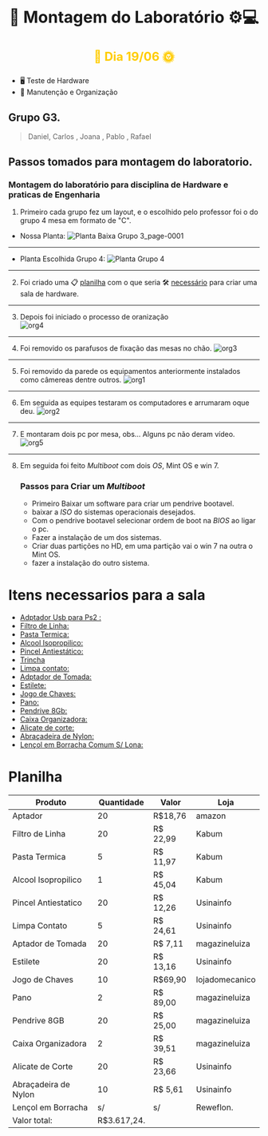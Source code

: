 <div align="center">
    <h1 style="font-size: 32px;">🔬 Montagem do Laboratório ⚙️💻</h1>
</div>


<div align="center">
    <h3 style="font-size: 24px; color: #ffcc00;">📅 Dia 19/06 🌞</h3>
</div>

- 🖥️ Teste de Hardware
- 🧹 Manutenção e Organização

## Grupo G3.
> Daniel, Carlos , Joana , Pablo , Rafael
## Passos tomados para montagem do laboratorio.
### Montagem do laboratório para disciplina de Hardware e praticas de Engenharia
1. Primeiro cada grupo fez um layout, e o escolhido pelo professor foi o do grupo 4 mesa em formato de "C".
- Nossa Planta: ![Planta Baixa Grupo 3_page-0001](https://github.com/DanielFreitassc/Trabalho_Extensao/assets/129224303/85601cf8-5c12-450f-9256-235327e23e49)
---
- Planta Escolhida Grupo 4: ![Planta Grupo 4](https://github.com/DanielFreitassc/Trabalho_Extensao/assets/129224303/e1c14e46-a890-43db-be1f-274c450b2cb5)
---
2. Foi criado uma 📋 [planilha](#Planilha) com o que seria 🛠️ [necessário](#Itens-necessarios-para-a-sala) para criar uma sala de hardware.
---
3. Depois foi iniciado o processo de oranização  
![org4](https://github.com/DanielFreitassc/Trabalho_Extensao/assets/129224303/51494dc3-1241-4bf0-b2a2-bfb8078b3f97)
---
4. Foi removido os parafusos de fixação das mesas no chão.
![org3](https://github.com/DanielFreitassc/Trabalho_Extensao/assets/129224303/f4eafdec-b81b-4c6f-83af-d01ac452bedd)
---
5. Foi removido da parede os equipamentos anteriormente instalados como câmereas dentre outros.
![org1](https://github.com/DanielFreitassc/Trabalho_Extensao/assets/129224303/d2b56c0d-9803-44a0-ba94-432979c39eee)
---
6. Em seguida as equipes testaram os computadores e arrumaram oque deu.
![org2](https://github.com/DanielFreitassc/Trabalho_Extensao/assets/129224303/a681681d-fdae-4b36-95b1-b2badd8b48eb)
---
7. E montaram dois pc por mesa, obs... Alguns pc não deram vídeo.
![org5](https://github.com/DanielFreitassc/Trabalho_Extensao/assets/129224303/693c8798-c985-46d9-a230-c4b84aa3a035)
---
8. Em seguida foi feito *Multiboot* com dois *OS*, Mint OS e win 7.
    ### Passos para Criar um *Multiboot*
   - Primeiro Baixar um software para criar um pendrive bootavel.
   - baixar a *ISO* do sistemas operacionais desejados.
   - Com o pendrive bootavel selecionar ordem de boot na *BIOS* ao ligar o pc.
   - Fazer a instalação de um dos sistemas.
   - Criar duas partições no HD, em uma partição vai o win 7 na outra o Mint OS.
   - fazer a instalação do outro sistema.



# Itens necessarios para a sala
-  [Adptador Usb para Ps2 :](https://www.amazon.com.br/Cabo-Adaptador-PS2-Femea-Macho/dp/B0754GRRV6/ref=asc_df_B0754GRRV6/?tag=googleshopp00-20&linkCode=df0&hvadid=435638816339&hvpos=&hvnetw=g&hvrand=9465232176638773360&hvpone=&hvptwo=&hvqmt=&hvdev=c&hvdvcmdl=&hvlocint=&hvlocphy=9102289&hvtargid=pla-907565750325&psc=1) 
-  [Filtro de Linha:](https://www.kabum.com.br/produto/241782/filtro-de-linha-slim-force-line-5-tomadas-bivolt-preto-0060500016?gclid=CjwKCAjwyqWkBhBMEiwAp2yUFjc88UFJP4SLKg-THR8MpYUC-tOAC8ovu652NZi5SCK8LcM_EfZ9CxoCGvUQAvD_BwE)
- [Pasta Termica:](https://www.kabum.com.br/produto/127364/pasta-termica-implastec-pote-com-50g)
- [Alcool Isopropilico:](https://www.kabum.com.br/produto/412705/alcool-para-limpeza-de-componentes-implastec-eletronicos-e-pci-1000ml)
- [Pincel Antiestático:](https://www.usinainfo.com.br/escova-pincel-antiestatico/pincel-antiestatico-para-limpeza-de-placas-de-circuito-impresso-equipamentos-e-componentes-diversos-us38-836.html?search_query=Pincel+Antiestatico&results=9)
- [Trincha](https://www.magazineluiza.com.br/pincel-trincha-tigre-500/p/abh024db8k/cj/trnh/)
- [Limpa contato:](https://www.usinainfo.com.br/limpa-contato/limpa-contato-spray-contactec-210ml-implastec-1931.html?search_query=limpa+contato&results=17)
- [Adptador de Tomada:](https://www.magazineluiza.com.br/plug-adaptador-de-tomada-preto-20a-universal-tr/p/ckf535k103/cj/adba/)
- [Estilete:](https://www.usinainfo.com.br/estilete-de-precisao/estilete-retratil-15mm-multiuso-kit-com-2-unidades-1988.html)
- [Jogo de Chaves:](https://www.lojadomecanico.com.br/produto/110858/2/301/Jogo-18-pecas-de-Chave-de-FendaPhillips/153/?utm_source=googleshopping&utm_campaign=xmlshopping&utm_medium=cpc&utm_content=110858&gclid=CjwKCAjwyqWkBhBMEiwAp2yUFlp-5YjjeOI5Y6I82OfSjb3BE8Blg8nBjH7FHQ82QL3nMmks5IT0RRoCAfwQAvD_BwE)
- [Pano:](https://www.magazineluiza.com.br/pano-multiuso-240-metros-28x40cm-reutilizavel-600-panos-inoven/p/dhdkgdg1d7/me/pano/)
- [Pendrive 8Gb:](https://www.magazineluiza.com.br/pen-drive-8gb-sandisk-cruzer-blade-software-secureaccess/p/gh88e1fedd/in/pedv/)
- [Caixa Organizadora:](https://www.magazineluiza.com.br/caixa-organizadora-container-56-litros-c-tampa-e-trava-preta-25793pm-arqplast/p/gc71kad67j/ud/udcx/)
- [Alicate de corte:](https://www.usinainfo.com.br/alicate-de-corte-diagonal/alicate-de-corte-diagonal-45-115mm-21a504-hikari-2135.html?search_query=alicate+de+corte&results=25)
- [Abraçadeira de Nylon:](https://www.usinainfo.com.br/parafusos-e-espacadores/abracadeira-de-nylon-25x100mm-preta-kit-com-100-unidades-3312.html?search_query=Abracadeira+de+Nylon&results=14)
- [Lençol em Borracha Comum S/ Lona:](https://reweflon.com.br/produtos/detalhes/lencol-em-borracha-comum-s-lona/)
 
 # Planilha   
|  Produto |  Quantidade |  Valor | Loja  |   
|---|---|---|---|
|Aptador|20|R$18,76|amazon|   
|Filtro de Linha|20|R$ 22,99|Kabum|   
|Pasta Termica|5|R$ 11,97|Kabum|   
|Alcool Isopropilico|1|R$ 45,04|Kabum|   
|Pincel Antiestatico|20|R$ 12,26|Usinainfo|  
|Limpa Contato|5|R$ 24,61|Usinainfo|
|Aptador de Tomada|20|R$ 7,11|magazineluiza|   
|Estilete|20|R$ 13,16|Usinainfo|   
|Jogo de Chaves|10|R$69,90 |lojadomecanico|   
|Pano|2|R$ 89,00|magazineluiza|
|Pendrive 8GB|20|R$ 25,00|magazineluiza|   
|Caixa Organizadora|2|R$ 39,51|magazineluiza|
|Alicate de Corte|20|R$ 23,66|Usinainfo|
|Abraçadeira de Nylon|10|R$ 5,61|Usinainfo|
|Lençol em Borracha|s/|s/|Reweflon.|
|Valor total:|R$3.617,24.||
 

